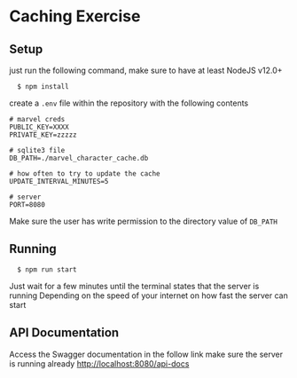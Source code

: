 # Caching Exercise #

## Setup ##
just run the following command, make sure to have at least NodeJS v12.0+
```
  $ npm install
```

create a `.env` file within the repository with the following contents
```
# marvel creds
PUBLIC_KEY=XXXX
PRIVATE_KEY=zzzzz

# sqlite3 file
DB_PATH=./marvel_character_cache.db

# how often to try to update the cache
UPDATE_INTERVAL_MINUTES=5 

# server
PORT=8080
```
Make sure the user has write permission to the directory value of `DB_PATH`

## Running ##
```
  $ npm run start
```
Just wait for a few minutes until the terminal states that the server is running
Depending on the speed of your internet on how fast the server can start

## API Documentation ##
Access the Swagger documentation in the follow link make sure the server is running already
[http://localhost:8080/api-docs](http://localhost:8080/api-docs)
